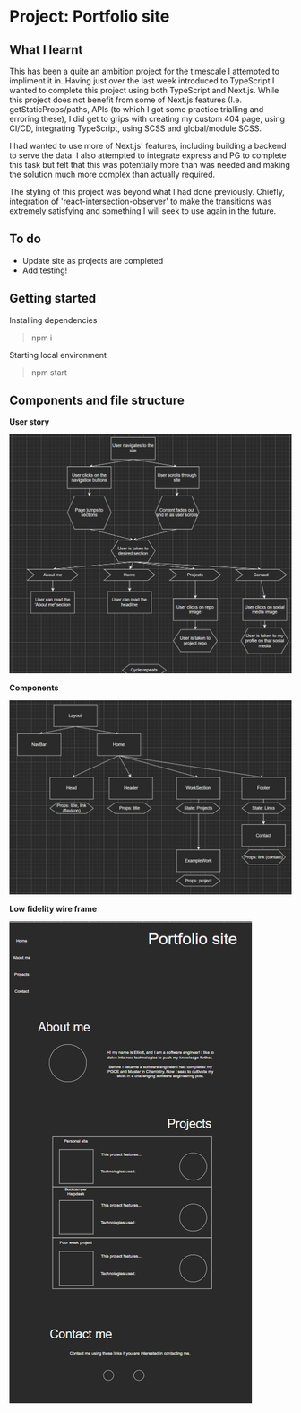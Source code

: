 # Project: Portfolio site


## What I learnt
This has been a quite an ambition project for the timescale I attempted to impliment it in. Having just over the last week introduced to TypeScript I wanted to complete this project using both TypeScript and Next.js. While this project does not benefit from some of Next.js features (I.e. getStaticProps/paths, APIs (to which I got some practice trialling and erroring these),  I did get to grips with creating my custom 404 page, using CI/CD, integrating TypeScript, using SCSS and global/module SCSS.

I had wanted to use more of Next.js' features, including building a backend to serve the data. I also attempted to integrate express and PG to complete this task but felt that this was potentially more than was needed and making the solution much more complex than actually required. 

The styling of this project was beyond what I had done previously. Chiefly, integration of 'react-intersection-observer' to make the transitions was extremely satisfying and something I will seek to use again in the future. 


## To do
- Update site as projects are completed
- Add testing!



## Getting started

Installing dependencies

> npm i

Starting local environment

> npm start

## Components and file structure

**User story**

![Props and state diagram](./planning/images/userStory.jpg)

**Components**

![Props and state diagram](./planning/images/componentsStateAndFlow.jpg)

**Low fidelity wire frame**

![Props and state diagram](./planning/images/InitialLowWireframe.jpg)

